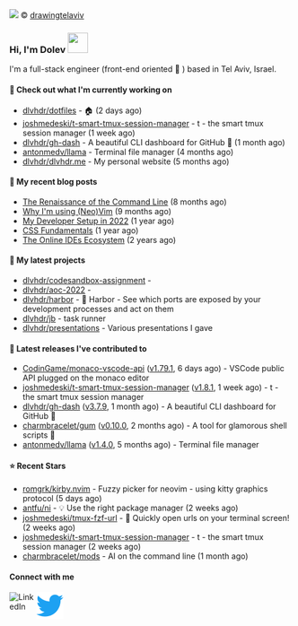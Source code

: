 <img src="https://user-images.githubusercontent.com/6196971/205364459-63d54329-d28a-403f-ac06-3baeb4685b46.jpg" />
© <a href="https://www.instagram.com/drawingtelaviv/">drawingtelaviv</a>

### Hi, I'm Dolev <img width="36px" height="36px" src="https://user-images.githubusercontent.com/1303154/88677602-1635ba80-d120-11ea-84d8-d263ba5fc3c0.gif" />

I'm a full-stack engineer (front-end oriented :rainbow: ) based in Tel Aviv, Israel.

#### 👷 Check out what I'm currently working on

- [dlvhdr/dotfiles](https://github.com/dlvhdr/dotfiles) - 🏠 (2 days ago)
- [joshmedeski/t-smart-tmux-session-manager](https://github.com/joshmedeski/t-smart-tmux-session-manager) - t - the smart tmux session manager (1 week ago)
- [dlvhdr/gh-dash](https://github.com/dlvhdr/gh-dash) - A beautiful CLI dashboard for GitHub 🚀  (1 month ago)
- [antonmedv/llama](https://github.com/antonmedv/llama) - Terminal file manager (4 months ago)
- [dlvhdr/dlvhdr.me](https://github.com/dlvhdr/dlvhdr.me) - My personal website (5 months ago)

#### 📜 My recent blog posts

- [The Renaissance of the Command Line](https://dlvhdr.me/posts/the-renaissance-of-the-command-line) (8 months ago)
- [Why I&#39;m using (Neo)Vim](https://dlvhdr.me/posts/why-im-using-vim) (9 months ago)
- [My Developer Setup in 2022](https://dlvhdr.me/posts/dev-setup) (1 year ago)
- [CSS Fundamentals](https://dlvhdr.me/posts/css-fundamentals) (1 year ago)
- [The Online IDEs Ecosystem](https://dlvhdr.me/posts/online-ides-ecosystem) (2 years ago)

#### 🌱 My latest projects

- [dlvhdr/codesandbox-assignment](https://github.com/dlvhdr/codesandbox-assignment) - 
- [dlvhdr/aoc-2022](https://github.com/dlvhdr/aoc-2022) - 
- [dlvhdr/harbor](https://github.com/dlvhdr/harbor) - 🚢 Harbor - See which ports are exposed by your development processes and act on them
- [dlvhdr/jb](https://github.com/dlvhdr/jb) - task runner
- [dlvhdr/presentations](https://github.com/dlvhdr/presentations) - Various presentations I gave

#### 🔭 Latest releases I've contributed to

- [CodinGame/monaco-vscode-api](https://github.com/CodinGame/monaco-vscode-api) ([v1.79.1](https://github.com/CodinGame/monaco-vscode-api/releases/tag/v1.79.1), 6 days ago) - VSCode public API plugged on the monaco editor
- [joshmedeski/t-smart-tmux-session-manager](https://github.com/joshmedeski/t-smart-tmux-session-manager) ([v1.8.1](https://github.com/joshmedeski/t-smart-tmux-session-manager/releases/tag/v1.8.1), 1 week ago) - t - the smart tmux session manager
- [dlvhdr/gh-dash](https://github.com/dlvhdr/gh-dash) ([v3.7.9](https://github.com/dlvhdr/gh-dash/releases/tag/v3.7.9), 1 month ago) - A beautiful CLI dashboard for GitHub 🚀 
- [charmbracelet/gum](https://github.com/charmbracelet/gum) ([v0.10.0](https://github.com/charmbracelet/gum/releases/tag/v0.10.0), 2 months ago) - A tool for glamorous shell scripts 🎀
- [antonmedv/llama](https://github.com/antonmedv/llama) ([v1.4.0](https://github.com/antonmedv/llama/releases/tag/v1.4.0), 5 months ago) - Terminal file manager

#### ⭐ Recent Stars

- [romgrk/kirby.nvim](https://github.com/romgrk/kirby.nvim) - Fuzzy picker for neovim - using kitty graphics protocol (5 days ago)
- [antfu/ni](https://github.com/antfu/ni) - 💡 Use the right package manager (2 weeks ago)
- [joshmedeski/tmux-fzf-url](https://github.com/joshmedeski/tmux-fzf-url) - 🚀 Quickly open urls on your terminal screen! (2 weeks ago)
- [joshmedeski/t-smart-tmux-session-manager](https://github.com/joshmedeski/t-smart-tmux-session-manager) - t - the smart tmux session manager (2 weeks ago)
- [charmbracelet/mods](https://github.com/charmbracelet/mods) - AI on the command line (1 month ago)

#### Connect with me

[<img align="left" alt="LinkedIn" width="48px" src="https://camo.githubusercontent.com/c8a9c5b414cd812ad6a97a46c29af67239ddaeae08c41724ff7d945fb4c047e5/68747470733a2f2f6564656e742e6769746875622e696f2f537570657254696e7949636f6e732f696d616765732f7376672f6c696e6b6564696e2e737667" />][linkedin]

[<img align="left" alt="Twitter" width="48px" src="icons/twitter.svg" />][twitter]

[linkedin]: https://www.linkedin.com/in/dolev-hadar/
[twitter]: https://twitter.com/elys1um

